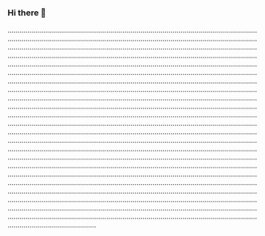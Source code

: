 ### Hi there 👋

................................................................................................................................................................................................................................................................................................................................................................................................................................................................................................................................................................................................................................................................................................................................................................................................................................................................................................................................................................................................................................................................................................................................................................................................................................................................................................................................................................................................................................................................................................................................................................................................................................................................................................................................................................................................................................................................................................................................................................................................................................................................................................................................................................................................................................................................................................................................................................................................................................................................................................................................................................................................................................................................................................................................................................................................................................................................................................................................................................................................................